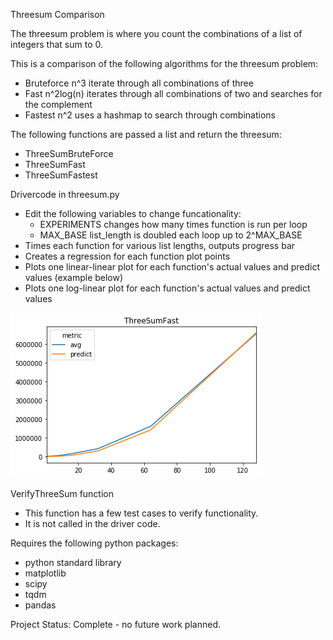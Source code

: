 Threesum Comparison


The threesum problem is where you count the combinations of a list of 
	integers that sum to 0.

	
This is a comparison of the following algorithms for the threesum problem:
* Bruteforce	n^3 iterate through all combinations of three
* Fast			n^2log(n) iterates through all combinations of two and 
					searches for the complement
* Fastest		n^2 uses a hashmap to search through combinations


The following functions are passed a list and return the threesum:
* ThreeSumBruteForce
* ThreeSumFast
* ThreeSumFastest


Drivercode in threesum.py
* Edit the following variables to change funcationality:
	* EXPERIMENTS	changes how many times function is run per loop
	* MAX_BASE		list_length is doubled each loop up to 2^MAX_BASE
* Times each function for various list lengths, outputs progress bar
* Creates a regression for each function plot points
* Plots one linear-linear plot for each function's actual values and 
	predict values (example below)
* Plots one log-linear plot for each function's actual values and 
	predict values


![](ThreeSumFastExamplePlot.png)


VerifyThreeSum function
* This function has a few test cases to verify functionality.
* It is not called in the driver code.


Requires the following python packages:
* python standard library
* matplotlib
* scipy
* tqdm
* pandas


Project Status: Complete - no future work planned.
